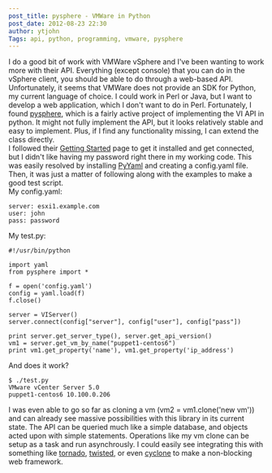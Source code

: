 ```yaml
---
post_title: pysphere - VMWare in Python
post_date: 2012-08-23 22:30
author: ytjohn
Tags: api, python, programming, vmware, pysphere
---
```


I do a good bit of work with VMWare vSphere and I've been wanting to
work more with their API. Everything (except console) that you can do in
the vSphere client, you should be able to do through a web-based API.  
Unfortunately, it seems that VMWare does not provide an SDK for Python,
my current language of choice. I could work in Perl or Java, but I want
to develop a web application, which I don't want to do in Perl.
Fortunately, I found [pysphere], which is a fairly active project of
implementing the VI API in python. It might not fully implement the API,
but it looks relatively stable and easy to implement. Plus, if I find
any functionality missing, I can extend the class directly.  
I followed their [Getting Started][pysphere] page to get it installed
and get connected, but I didn't like having my password right there in
my working code. This was easily resolved by installing [PyYaml] and
creating a config.yaml file. Then, it was just a matter of following
along with the examples to make a good test script.  
My config.yaml:  

    server: esxi1.example.com
    user: john
    pass: password


My test.py:  

    #!/usr/bin/python
    
    import yaml
    from pysphere import *
    
    f = open('config.yaml')
    config = yaml.load(f)
    f.close()
    
    server = VIServer()
    server.connect(config["server"], config["user"], config["pass"])
    
    print server.get_server_type(), server.get_api_version()
    vm1 = server.get_vm_by_name("puppet1-centos6")
    print vm1.get_property('name'), vm1.get_property('ip_address')

And does it work?  

    $ ./test.py
    VMware vCenter Server 5.0
    puppet1-centos6 10.100.0.206

I was even able to go so far as cloning a vm (vm2 = vm1.clone('new vm'))
and can already see massive possibilities with this library in its
current state. The API can be queried much like a simple database, and
objects acted upon with simple statements. Operations like my vm clone
can be setup as a task and run asynchrously. I could easily see
integrating this with something like [tornado], [twisted], or even
[cyclone] to make a non-blocking web framework.

  [pysphere]: http://code.google.com/p/pysphere/wiki/GettingStarted
  [PyYaml]: http://pyyaml.org/wiki/PyYAML
  [tornado]: http://www.tornadoweb.org/
  [twisted]: http://twistedmatrix.com/
  [cyclone]: http://cyclone.io/
